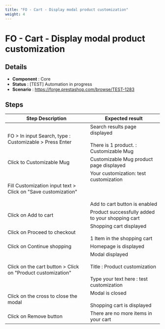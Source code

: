 ```yaml
---
title: "FO - Cart - Display modal product customization"
weight: 4
---
```


# FO - Cart - Display modal product customization
## Details
* **Component** : Core
* **Status** : [TEST] Automation in progress
* **Scenario** : https://forge.prestashop.com/browse/TEST-1283

## Steps
| Step Description | Expected result |
| ----- | ----- |
| FO > In input Search, type : Customizable > Press Enter | Search results page displayed<br><br>There is 1 product. : Customizable Mug |
| Click to Customizable Mug | Customizable Mug product page displayed |
| Fill Customization input text > Click on "Save customization" | Your customization: test customization<br><br> <br><br>Add to cart button is enabled |
| Click on Add to cart | Product successfully added to your shopping cart |
| Click on Proceed to checkout | Shopping cart displayed<br><br>1 Item in the shopping cart |
| Click on Continue shopping | Homepage is displayed |
| Click on the cart button > Click on "Product customization" | Modal displayed<br><br>Title : Product customization<br><br>Type your text here : test customization |
| Click on the cross to close the modal | Modal is closed<br><br>Shopping cart is displayed |
| Click on Remove button | There are no more items in your cart |
